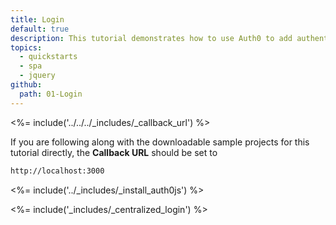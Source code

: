```yaml
---
title: Login
default: true
description: This tutorial demonstrates how to use Auth0 to add authentication and authorization to your web app.
topics:
  - quickstarts
  - spa
  - jquery
github:
  path: 01-Login
---
```

<%= include('../../../_includes/_callback_url') %>

If you are following along with the downloadable sample projects for this tutorial directly, the **Callback URL** should be set to

```bash
http://localhost:3000
```

<%= include('../_includes/_install_auth0js') %>

<%= include('_includes/_centralized_login') %>